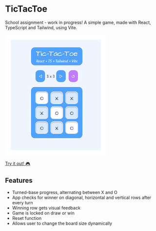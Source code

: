 # TicTacToe

School assignment - work in progress! A simple game, made with React, TypeScript and Tailwind, using Vite. 

![Preview](./thumbnail.jpg)

[Try it out! 🎮](https://linneatoth.github.io/TicTacToe/)


## Features
- Turned-base progress, alternating between X and O
- App checks for winner on diagonal, horizontal and vertical rows after every turn
- Winning row gets visual feedback
- Game is locked on draw or win
- Reset function
- Allows user to change the board size dynamically

